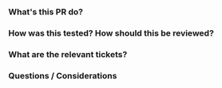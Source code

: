 ### What's this PR do?

### How was this tested? How should this be reviewed?

### What are the relevant tickets?

### Questions / Considerations
